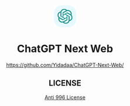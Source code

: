 <div align="center">
<img src="./docs/images/icon.svg" alt="icon"/>

<h1 align="center">ChatGPT Next Web</h1>

https://github.com/Yidadaa/ChatGPT-Next-Web/
## LICENSE

[Anti 996 License](https://github.com/kattgu7/Anti-996-License/blob/master/LICENSE_CN_EN)
